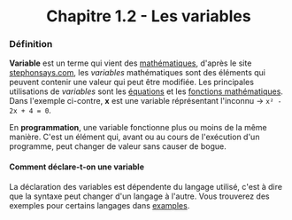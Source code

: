 <center><h1>Chapitre 1.2 - Les variables</h1></center>

### Définition

**Variable** est un terme qui vient des [mathématiques](https://fr.wikipedia.org/wiki/Math%C3%A9matiques "wikipedia.org"), d'après le site [stephonsays.com](https://fr.strephonsays.com/variable-and-vs-constant-8185 "stephonsays.com"), les *variables* mathématiques sont des éléments qui peuvent contenir une valeur qui peut être modifiée. Les principales utilisations de *variables* sont les [équations](https://fr.wikipedia.org/wiki/%C3%89quation "wikipedia.org") et les [fonctions mathématiques](https://www.maths-cours.fr/cours/fonction "maths-cours.fr").
Dans l'exemple ci-contre, **x** est une variable réprésentant l'inconnu &rarr; `x² - 2x + 4 = 0`.

En **programmation**, une variable fonctionne plus ou moins de la même manière. C'est un élément qui, avant ou au cours de l'exécution d'un programme, peut changer de valeur sans causer de bogue.

#### Comment déclare-t-on une variable

La déclaration des variables est dépendente du langage utilisé, c'est à dire que la syntaxe peut changer d'un langage à l'autre. Vous trouverez des exemples pour certains langages dans [examples](./examples "dossier d'example").